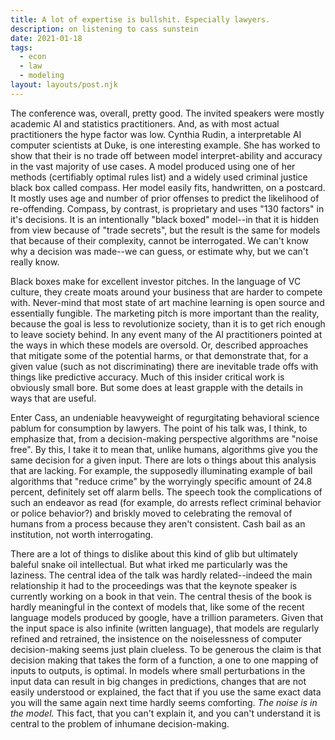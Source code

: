```yaml
---
title: A lot of expertise is bullshit. Especially lawyers.  
description: on listening to cass sunstein 
date: 2021-01-18
tags:
  - econ
  - law
  - modeling 
layout: layouts/post.njk
---
```


The conference was, overall, pretty good. The invited speakers were mostly academic AI and statistics practitioners. And, as with most actual practitioners the hype factor was low. Cynthia Rudin, a interpretable AI computer scientists at Duke, is one interesting example. She has worked to show that their is no trade off between model interpret-ability and accuracy in the vast majority of use cases. A model produced using one of her methods (certifiably optimal rules list) and a widely used criminal justice black box called compass. Her model easily fits, handwritten, on a postcard. It mostly uses age and number of prior offenses to predict the likelihood of re-offending. Compass, by contrast, is proprietary and uses "130 factors" in it's decisions. It is an intentionally "black boxed" model--in that it is hidden from view because of "trade secrets", but the result is the same for models that because of their complexity, cannot be interrogated. We can't know why a decision was made--we can guess, or estimate why, but we can't really know. 

Black boxes make for excellent investor pitches. In the language of VC culture, they create moats around your business that are harder to compete with. Never-mind that most state of art machine learning is open source and essentially fungible. The marketing pitch is more important than the reality, because the goal is less to revolutionize society, than it is to get rich enough to leave society behind. In any event many of the AI practitioners pointed at the ways in which these models are oversold. Or, described approaches that mitigate some of the potential harms, or that demonstrate that, for a given value (such as not discriminating) there are inevitable trade offs with things like predictive accuracy. Much of this insider critical work is obviously small bore. But some does at least grapple with the details in ways that are useful. 

Enter Cass, an undeniable heavyweight of regurgitating behavioral science pablum for consumption by lawyers.  The point of his talk was, I think, to emphasize that, from a decision-making perspective algorithms are "noise free". By this, I take it to mean that, unlike humans, algorithms give you the same decision for a given input. There are lots o things about this analysis that are lacking. For example, the supposedly illuminating example of bail algorithms that "reduce crime" by the worryingly specific amount of 24.8 percent, definitely set off alarm bells. The speech took the complications of such an endeavor as read (for example, do arrests reflect criminal behavior or police behavior?) and briskly moved to celebrating the removal of humans from a process because they aren't consistent. Cash bail as an institution, not worth interrogating. 

There are a lot of things to dislike about this kind of glib but ultimately baleful snake oil intellectual. But what irked me particularly was the laziness. The central idea of the talk was hardly related--indeed the main relationship it had to the proceedings was that the keynote speaker is currently working on a book in that vein. The central thesis of the book is hardly meaningful in the context of models that, like some of the recent language models produced by google, have a trillion parameters. Given that the input space is also infinite (written language), that models are regularly refined and retrained, the insistence on the noiselessness of computer decision-making seems just plain clueless. To be generous the claim is that decision making that takes the form of a function, a one to one mapping of inputs to outputs, is optimal. In models where small perturbations in the input data can result in big changes in predictions, changes that are not easily understood or explained, the fact that if you use the same exact data you will the same again next time hardly seems comforting. *The noise is in the model.* This fact, that you can't explain it, and you can't understand it is central to the problem of inhumane decision-making.
